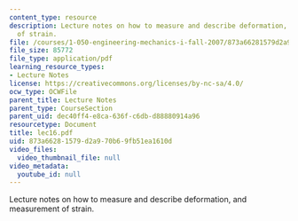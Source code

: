 ```yaml
---
content_type: resource
description: Lecture notes on how to measure and describe deformation, and measurement
  of strain.
file: /courses/1-050-engineering-mechanics-i-fall-2007/873a66281579d2a970b69fb51ea1610d_lec16.pdf
file_size: 85772
file_type: application/pdf
learning_resource_types:
- Lecture Notes
license: https://creativecommons.org/licenses/by-nc-sa/4.0/
ocw_type: OCWFile
parent_title: Lecture Notes
parent_type: CourseSection
parent_uid: dec40ff4-e8ca-636f-c6db-d88880914a96
resourcetype: Document
title: lec16.pdf
uid: 873a6628-1579-d2a9-70b6-9fb51ea1610d
video_files:
  video_thumbnail_file: null
video_metadata:
  youtube_id: null
---
```

Lecture notes on how to measure and describe deformation, and measurement of strain.